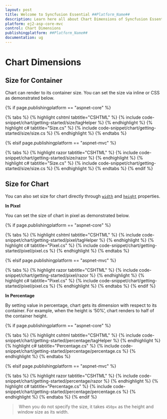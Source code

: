 ```yaml
---
layout: post
title: Welcome to Syncfusion Essential ##Platform_Name##
description: Learn here all about Chart Dimensions of Syncfusion Essential ##Platform_Name## widgets based on HTML5 and jQuery.
platform: ej2-asp-core-mvc
control: Chart Dimensions
publishingplatform: ##Platform_Name##
documentation: ug
---
```



# Chart Dimensions

## Size for Container

Chart can render to its container size. You can set the size via inline or CSS as demonstrated below.

{% if page.publishingplatform == "aspnet-core" %}

{% tabs %}
{% highlight cshtml tabtitle="CSHTML" %}
{% include code-snippet/chart/getting-started/size/tagHelper %}
{% endhighlight %}
{% highlight c# tabtitle="Size.cs" %}
{% include code-snippet/chart/getting-started/size/size.cs %}
{% endhighlight %}
{% endtabs %}

{% elsif page.publishingplatform == "aspnet-mvc" %}

{% tabs %}
{% highlight razor tabtitle="CSHTML" %}
{% include code-snippet/chart/getting-started/size/razor %}
{% endhighlight %}
{% highlight c# tabtitle="Size.cs" %}
{% include code-snippet/chart/getting-started/size/size.cs %}
{% endhighlight %}
{% endtabs %}
{% endif %}



## Size for Chart

You can also set size for chart directly through [`width`](https://help.syncfusion.com/cr/aspnetcore-js2/Syncfusion.EJ2.Charts.Chart.html#Syncfusion_EJ2_Charts_Chart_Width) and
[`height`](https://help.syncfusion.com/cr/aspnetcore-js2/Syncfusion.EJ2.Charts.Chart.html#Syncfusion_EJ2_Charts_Chart_Height) properties.

<!-- markdownlint-disable MD036 -->
**In Pixel**
<!-- markdownlint-disable MD036 -->

You can set the size of chart in pixel as demonstrated below.

{% if page.publishingplatform == "aspnet-core" %}

{% tabs %}
{% highlight cshtml tabtitle="CSHTML" %}
{% include code-snippet/chart/getting-started/pixel/tagHelper %}
{% endhighlight %}
{% highlight c# tabtitle="Pixel.cs" %}
{% include code-snippet/chart/getting-started/pixel/pixel.cs %}
{% endhighlight %}
{% endtabs %}

{% elsif page.publishingplatform == "aspnet-mvc" %}

{% tabs %}
{% highlight razor tabtitle="CSHTML" %}
{% include code-snippet/chart/getting-started/pixel/razor %}
{% endhighlight %}
{% highlight c# tabtitle="Pixel.cs" %}
{% include code-snippet/chart/getting-started/pixel/pixel.cs %}
{% endhighlight %}
{% endtabs %}
{% endif %}



**In Percentage**

By setting value in percentage, chart gets its dimension with respect to its container. For example,
when the height is ‘50%’, chart renders to half of the container height.

{% if page.publishingplatform == "aspnet-core" %}

{% tabs %}
{% highlight cshtml tabtitle="CSHTML" %}
{% include code-snippet/chart/getting-started/percentage/tagHelper %}
{% endhighlight %}
{% highlight c# tabtitle="Percentage.cs" %}
{% include code-snippet/chart/getting-started/percentage/percentage.cs %}
{% endhighlight %}
{% endtabs %}

{% elsif page.publishingplatform == "aspnet-mvc" %}

{% tabs %}
{% highlight razor tabtitle="CSHTML" %}
{% include code-snippet/chart/getting-started/percentage/razor %}
{% endhighlight %}
{% highlight c# tabtitle="Percentage.cs" %}
{% include code-snippet/chart/getting-started/percentage/percentage.cs %}
{% endhighlight %}
{% endtabs %}
{% endif %}



> When you do not specify the size, it takes `450px` as the height and window size as its width.